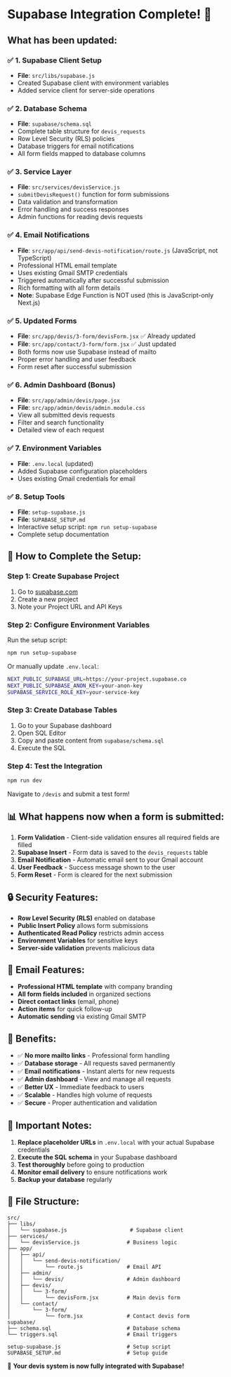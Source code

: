 # Supabase Integration Complete! 🎉

## What has been updated:

### ✅ 1. Supabase Client Setup
- **File**: `src/libs/supabase.js`
- Created Supabase client with environment variables
- Added service client for server-side operations

### ✅ 2. Database Schema
- **File**: `supabase/schema.sql`
- Complete table structure for `devis_requests`
- Row Level Security (RLS) policies
- Database triggers for email notifications
- All form fields mapped to database columns

### ✅ 3. Service Layer
- **File**: `src/services/devisService.js`
- `submitDevisRequest()` function for form submissions
- Data validation and transformation
- Error handling and success responses
- Admin functions for reading devis requests

### ✅ 4. Email Notifications
- **File**: `src/app/api/send-devis-notification/route.js` (JavaScript, not TypeScript)
- Professional HTML email template
- Uses existing Gmail SMTP credentials  
- Triggered automatically after successful submission
- Rich formatting with all form details
- **Note**: Supabase Edge Function is NOT used (this is JavaScript-only Next.js)

### ✅ 5. Updated Forms
- **File**: `src/app/devis/3-form/devisForm.jsx` ✅ Already updated
- **File**: `src/app/contact/3-form/form.jsx` ✅ Just updated
- Both forms now use Supabase instead of mailto
- Proper error handling and user feedback
- Form reset after successful submission

### ✅ 6. Admin Dashboard (Bonus)
- **File**: `src/app/admin/devis/page.jsx`
- **File**: `src/app/admin/devis/admin.module.css`
- View all submitted devis requests
- Filter and search functionality
- Detailed view of each request

### ✅ 7. Environment Variables
- **File**: `.env.local` (updated)
- Added Supabase configuration placeholders
- Uses existing Gmail credentials for email

### ✅ 8. Setup Tools
- **File**: `setup-supabase.js`
- **File**: `SUPABASE_SETUP.md`
- Interactive setup script: `npm run setup-supabase`
- Complete setup documentation

## 🚀 How to Complete the Setup:

### Step 1: Create Supabase Project
1. Go to [supabase.com](https://supabase.com)
2. Create a new project
3. Note your Project URL and API Keys

### Step 2: Configure Environment Variables
Run the setup script:
```bash
npm run setup-supabase
```

Or manually update `.env.local`:
```bash
NEXT_PUBLIC_SUPABASE_URL=https://your-project.supabase.co
NEXT_PUBLIC_SUPABASE_ANON_KEY=your-anon-key
SUPABASE_SERVICE_ROLE_KEY=your-service-key
```

### Step 3: Create Database Tables
1. Go to your Supabase dashboard
2. Open SQL Editor
3. Copy and paste content from `supabase/schema.sql`
4. Execute the SQL

### Step 4: Test the Integration
```bash
npm run dev
```

Navigate to `/devis` and submit a test form!

## 📊 What happens now when a form is submitted:

1. **Form Validation** - Client-side validation ensures all required fields are filled
2. **Supabase Insert** - Form data is saved to the `devis_requests` table
3. **Email Notification** - Automatic email sent to your Gmail account
4. **User Feedback** - Success message shown to the user
5. **Form Reset** - Form is cleared for the next submission

## 🔒 Security Features:

- **Row Level Security (RLS)** enabled on database
- **Public Insert Policy** allows form submissions
- **Authenticated Read Policy** restricts admin access
- **Environment Variables** for sensitive keys
- **Server-side validation** prevents malicious data

## 📧 Email Features:

- **Professional HTML template** with company branding
- **All form fields included** in organized sections
- **Direct contact links** (email, phone) 
- **Action items** for quick follow-up
- **Automatic sending** via existing Gmail SMTP

## 🎯 Benefits:

- ✅ **No more mailto links** - Professional form handling
- ✅ **Database storage** - All requests saved permanently
- ✅ **Email notifications** - Instant alerts for new requests
- ✅ **Admin dashboard** - View and manage all requests
- ✅ **Better UX** - Immediate feedback to users
- ✅ **Scalable** - Handles high volume of requests
- ✅ **Secure** - Proper authentication and validation

## 🚨 Important Notes:

1. **Replace placeholder URLs** in `.env.local` with your actual Supabase credentials
2. **Execute the SQL schema** in your Supabase dashboard
3. **Test thoroughly** before going to production
4. **Monitor email delivery** to ensure notifications work
5. **Backup your database** regularly

## 📁 File Structure:
```
src/
├── libs/
│   └── supabase.js                    # Supabase client
├── services/
│   └── devisService.js               # Business logic
├── app/
│   ├── api/
│   │   └── send-devis-notification/
│   │       └── route.js              # Email API
│   ├── admin/
│   │   └── devis/                    # Admin dashboard
│   ├── devis/
│   │   └── 3-form/
│   │       └── devisForm.jsx         # Main devis form
│   └── contact/
│       └── 3-form/
│           └── form.jsx              # Contact devis form
supabase/
├── schema.sql                        # Database schema
└── triggers.sql                      # Email triggers

setup-supabase.js                     # Setup script
SUPABASE_SETUP.md                     # Setup guide
```

🎉 **Your devis system is now fully integrated with Supabase!**